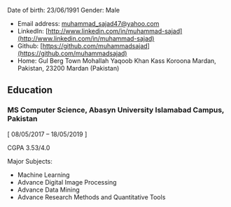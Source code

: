 
Date of birth: 23/06/1991 Gender: Male
- Email address: muhammad_sajad47@yahoo.com
- LinkedIn: [http://www.linkedin.com/in/muhammad-sajad](http://www.linkedin.com/in/muhammad-sajad)
- Github: [https://github.com/muhammadsajad](https://github.com/muhammadsajad)
- Home: Gul Berg Town Mohallah Yaqoob Khan Kass Koroona Mardan, Pakistan, 23200 Mardan (Pakistan)


## Education
### MS Computer Science, Abasyn University Islamabad Campus, Pakistan 

[ 08/05/2017 – 18/05/2019 ]

CGPA 3.53/4.0

Major Subjects:
- Machine Learning
- Advance Digital Image Processing
- Advance Data Mining
- Advance Research Methods and Quantitative Tools
